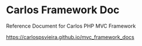 # Carlos Framework Doc
Reference Document for Carlos PHP MVC Framework

https://carlospsvieira.github.io/mvc_framework_docs
